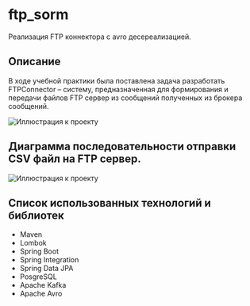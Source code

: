 # ftp_sorm
Реализация FTP коннектора с avro десереализацией.

## Описание 

В ходе учебной практики была поставлена задача разработать FTPConnector – систему, предназначенная для формирования и передачи файлов FTP сервер из сообщений полученных из брокера сообщений.

![Иллюстрация к проекту](https://github.com/Owonin/ftp_sorm/tree/main/images/image.png)

## Диаграмма последовательности отправки CSV файл на FTP сервер.

![Иллюстрация к проекту](https://github.com/Owonin/ftp_sorm/tree/main/images/diogramm.png)

## Список использованных технологий и библиотек

- Maven
- Lombok
- Spring Boot
- Spring Integration
- Spring Data JPA
- PosgreSQL
- Apache Kafka
- Apache Avro

